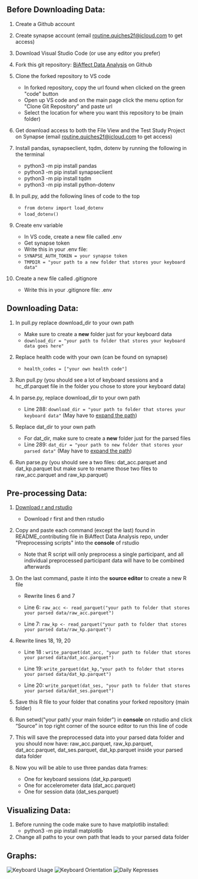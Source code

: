 
## Before Downloading Data:

1. Create a Github account
2. Create synapse account (email routine.quiches2f@icloud.com to get access)
3. Download Visual Studio Code (or use any editor you prefer)
4. Fork this git repository: [BiAffect Data Analysis](https://github.com/asha828/BiAffect-Data-Analysis) on Github
5. Clone the forked repository to VS code 
    * In forked repository, copy the url found when clicked on the green "code" button  
    * Open up VS code and on the main page click the menu option for "Clone Git Repository" and paste url
    * Select the location for where you want this repository to be (main folder) 
6. Get download access to both the File View and the Test Study Project on Synapse (email routine.quiches2f@icloud.com to get access)
   
7. Install pandas, synapseclient, tqdm, dotenv by running the following in the terminal
    * python3 -m pip install pandas
    * python3 -m pip install synapseclient
    * python3 -m pip install tqdm
    * python3 -m pip install python-dotenv

8. In pull.py, add the following lines of code to the top 
    * `from dotenv import load_dotenv`
    * `load_dotenv()`
9. Create env variable 
    * In VS code, create a new file called .env
    * Get synapse token
    * Write this in your .env file: 
    * `SYNAPSE_AUTH_TOKEN = your synapse token` 
    * `TMPDIR = "your path to a new folder that stores your keyboard data"`
10. Create a new file called .gitignore 
    * Write this in your .gitignore file: .env 

## Downloading Data:

1. In pull.py replace download_dir to your own path 
    *  Make sure to create a **new** folder just for your keyboard data
    * `download_dir = "your path to folder that stores your keyboard data goes here"`

2. Replace health code with your own (can be found on synapse)
    * `health_codes = ["your own health code"]`
3. Run pull.py (you should see a lot of keyboard sessions and a hc_df.parquet file in the folder you chose to store your keyboard data)
4. In parse.py, replace download_dir to your own path
    * Line 288: `download_dir = "your path to folder that stores your keyboard data"`
   (May have to [expand the path](https://docs.python.org/3/library/os.path.html#os.path.expanduser))
5. Replace dat_dir to your own path
    * For dat_dir, make sure to create a **new** folder just for the parsed files
    * Line 289: `dat_dir = "your path to new folder that stores your parsed data"`
   (May have to [expand the path](https://docs.python.org/3/library/os.path.html#os.path.expanduser)) 
6. Run parse.py (you should see a two files: dat_acc.parquet and dat_kp.parquet but make sure to rename those two files to raw_acc.parquet and raw_kp.parquet)

## Pre-processing Data:

1. [Download r and rstudio](https://posit.co/download/rstudio-desktop/)

    * Download r first and then rstudio
2. Copy and paste each command (except the last) found in README_contributing file in BiAffect Data Analysis repo, under "Preprocessing scripts" into the **console** of rstudio 
    * Note that R script will only preprocess a single participant, and all individual preprocessed participant data will have to be combined afterwards 
3. On the last command, paste it into the **source editor** to create a new R file 
    * Rewrite lines 6 and 7 
    * Line 6: `raw_acc <- read_parquet("your path to folder that stores your parsed data/raw_acc.parquet")`

    * Line 7: `raw_kp <- read_parquet("your path to folder that stores your parsed data/raw_kp.parquet")`
4. Rewrite lines 18, 19, 20
    * Line 18 : `write_parquet(dat_acc, "your path to folder that stores your parsed data/dat_acc.parquet")`

    * Line 19: `write_parquet(dat_kp,"your path to folder that stores your parsed data/dat_kp.parquet")`

    * Line 20: `write_parquet(dat_ses, "your path to folder that stores your parsed data/dat_ses.parquet")`
5. Save this R file to your folder that conatins your forked repository (main folder) 
6. Run setwd("your path/ your main folder") in **console** on rstudio and click “Source” in top right corner of the source editor to run this line of code
7. This will save the preprocessed data into your parsed data folder and you should now have: raw_acc.parquet, raw_kp.parquet, dat_acc.parquet, dat_ses.parquet, dat_kp.parquet inside your parsed data folder
8. Now you will be able to use three pandas data frames: 
    * One for keyboard sessions (dat_kp.parquet) 
    * One for accelerometer data (dat_acc.parquet)
    * One for session data (dat_ses.parquet)

## Visualizing Data:

1. Before running the code make sure to have matplotlib installed:
    * python3 -m pip install matplotlib
2. Change all paths to your own path that leads to your parsed data folder

## Graphs:

![Keyboard Usage](Keyboard_Usage.png)
![Keyboard Orientation](Keyboard_Orientation.png)
![Daily Kepresses](Daily_Keypresses.png)
















